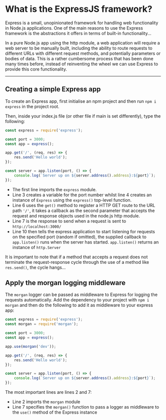 # What is the ExpressJS framework?

Express is a small, unopinionated framework for handling web functionality in Node.js applications. One of the main reasons to use the Express framework is the abstractions it offers in terms of built-in functionality...

In a pure Node.js app using the http module, a web application will require a web server to be manually built, including the ability to route requests to different URLs with different request methods, and potentially parameters or bodies of data. This is a rather cumbersome process that has been done many times before, instead of reinventing the wheel we can use Express to provide this core functionality.

--------------------------

## Creating a simple Express app

To create an Express app, first initialise an npm project and then run `npm i express` in the project root.

Then, inside your index.js file (or other file if main is set differently), type the following:

```js
const express = require('express');

const port = 3000;
const app = express();

app.get('/', (req, res) => {
    res.send('Hello world');
});

const server = app.listen(port, () => {
    console.log(`Server up on ${server.address().address}:${port}`);
});
```

- The first line imports the `express` module.
- Line 3 creates a variable for the port number whilst line 4 creates an instance of `Express` using the `express()` top-level function.
- Line 6 uses the `get()` method to register a HTTP GET route to the URL path `'/'`, it takes a callback as the second parameter that accepts the request and response objects used in the node.js http module.
- Line 7 is the response to send when a request is sent to `http://localhost:3000/` 
- Line 10 then tells the express application to start listening for requests on the specified port (random if omitted), the supplied callback to `app.listen()` runs when the server has started. `app.listen()` returns an instance of `http.Server`
  
It is important to note that if a method that accepts a request does not terminate the request-response cycle through the use of a method like `res.send()`, the cycle hangs...

## Apply the morgan logging middleware

The `morgan` logger can be passed as middleware to Express for logging the requests automatically. Add the dependency to your project with `npm i morgan` and then do the following to add it as middleware to your express app:

```js
const express = require('express');
const morgan = require('morgan');

const port = 3000;
const app = express();

app.use(morgan('dev'));

app.get('/', (req, res) => {
    res.send('Hello world');
});

const server = app.listen(port, () => {
    console.log(`Server up on ${server.address().address}:${port}`);
});
```

The most important lines are lines 2 and 7:

- Line 2 imports the `morgan` module
- Line 7 specifies the `morgan()` function to pass a logger as middleware to the `use()` method of the Express instance
